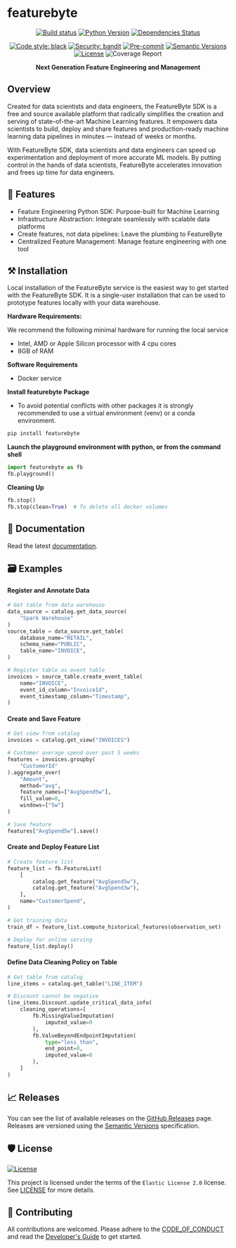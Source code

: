 # featurebyte

<div align="center">

[![Build status](https://github.com/featurebyte/featurebyte/workflows/build/badge.svg?branch=main&event=push)](https://github.com/featurebyte/featurebyte/actions?query=workflow%3Abuild)
[![Python Version](https://img.shields.io/pypi/pyversions/featurebyte.svg)](https://pypi.org/project/featurebyte/)
[![Dependencies Status](https://img.shields.io/badge/dependencies-up%20to%20date-brightgreen.svg)](https://github.com/featurebyte/featurebyte/pulls?utf8=%E2%9C%93&q=is%3Apr%20author%3Aapp%2Fdependabot)

[![Code style: black](https://img.shields.io/badge/code%20style-black-000000.svg)](https://github.com/psf/black)
[![Security: bandit](https://img.shields.io/badge/security-bandit-green.svg)](https://github.com/PyCQA/bandit)
[![Pre-commit](https://img.shields.io/badge/pre--commit-enabled-brightgreen?logo=pre-commit&logoColor=white)](https://github.com/featurebyte/featurebyte/blob/main/.pre-commit-config.yaml)
[![Semantic Versions](https://img.shields.io/badge/%20%20%F0%9F%93%A6%F0%9F%9A%80-semantic--versions-e10079.svg)](https://github.com/featurebyte/featurebyte/releases)
[![License](https://img.shields.io/github/license/featurebyte/featurebyte)](https://github.com/featurebyte/featurebyte/blob/main/LICENSE)
![Coverage Report](https://img.shields.io/endpoint?url=https://gist.githubusercontent.com/kchua78/773e2960183c0a6fe24c644d95d71fdb/raw/coverage.json)

**Next Generation Feature Engineering and Management**

</div>

## Overview

Created for data scientists and data engineers, the FeatureByte SDK is a free and source available platform that radically simplifies the creation and serving of state-of-the-art Machine Learning features. It empowers data scientists to build, deploy and share features and production-ready machine learning data pipelines in minutes — instead of weeks or months.

With FeatureByte SDK, data scientists and data engineers can speed up experimentation and deployment of more accurate ML models. By putting control in the hands of data scientists, FeatureByte accelerates innovation and frees up time for data engineers.

## 🚀 Features

* Feature Engineering Python SDK: Purpose-built for Machine Learning
* Infrastructure Abstraction: Integrate seamlessly with scalable data platforms
* Create features, not data pipelines: Leave the plumbing to FeatureByte
* Centralized Feature Management: Manage feature engineering with one tool

## :hammer_and_pick: Installation

Local installation of the FeatureByte service is the easiest way to get started with the FeatureByte SDK.
It is a single-user installation that can be used to prototype features locally with your data warehouse.

**Hardware Requirements:**

We recommend the following minimal hardware for running the local service

* Intel, AMD or Apple Silicon processor with 4 cpu cores
* 8GB of RAM

**Software Requirements**

* Docker service

**Install featurebyte Package**

* To avoid potential conflicts with other packages it is strongly recommended to use a virtual environment (venv) or a conda environment.

```bash
pip install featurebyte
```

**Launch the playground environment with python, or from the command shell**

```python
import featurebyte as fb
fb.playground()
```

**Cleaning Up**

```python
fb.stop()
fb.stop(clean=True)  # To delete all docker volumes
```

## 📝 Documentation

[//]: # (TODO: When documentation server is released, change the URL)
Read the latest [documentation](https://docs.featurebyte.com).


## :card_file_box: Examples

#### Register and Annotate Data

```python
# Get table from data warehouse
data_source = catalog.get_data_source(
    "Spark Warehouse"
)
source_table = data_source.get_table(
    database_name="RETAIL",
    schema_name="PUBLIC",
    table_name="INVOICE",
)

# Register table as event table
invoices = source_table.create_event_table(
    name="INVOICE",
    event_id_column="InvoiceId",
    event_timestamp_column="Timestamp",
)
```

#### Create and Save Feature

```python
# Get view from catalog
invoices = catalog.get_view("INVOICES")

# Customer average spend over past 5 weeks
features = invoices.groupby(
    "CustomerId"
).aggregate_over(
    "Amount",
    method="avg",
    feature_names=["AvgSpend5w"],
    fill_value=0,
    windows=["5w"]
)

# Save feature
features["AvgSpend5w"].save()
```

#### Create and Deploy Feature List

```python
# Create feature list
feature_list = fb.FeatureList(
    [
        catalog.get_feature("AvgSpend5w"),
        catalog.get_feature("AvgSpend3w"),
    ],
    name="CustomerSpend",
)

# Get training data
train_df = feature_list.compute_historical_features(observation_set)

# Deploy for online serving
feature_list.deploy()
```

#### Define Data Cleaning Policy on Table

```python
# Get table from catalog
line_items = catalog.get_table("LINE_ITEM")

# Discount cannot be negative
line_items.Discount.update_critical_data_info(
    cleaning_operations=[
        fb.MissingValueImputation(
            imputed_value=0
        ),
        fb.ValueBeyondEndpointImputation(
            type="less_than",
            end_point=0,
            imputed_value=0
        ),
    ]
)
```

## 📈 Releases

You can see the list of available releases on the [GitHub Releases](https://github.com/featurebyte/featurebyte/releases) page.
Releases are versioned using the [Semantic Versions](https://semver.org/) specification.

## 🛡 License

[![License](https://img.shields.io/github/license/featurebyte/featurebyte)](https://github.com/featurebyte/featurebyte/blob/main/LICENSE)

This project is licensed under the terms of the `Elastic License 2.0` license. See [LICENSE](https://github.com/featurebyte/featurebyte/blob/main/LICENSE) for more details.

## :wrench: Contributing
All contributions are welcomed. Please adhere to the [CODE_OF_CONDUCT](https://github.com/featurebyte/featurebyte/blob/main/CODE_OF_CONDUCT.md) and read the
[Developer's Guide](https://github.com/featurebyte/featurebyte/blob/main/CONTRIBUTING.md) to get started.
